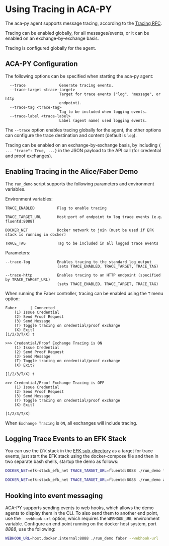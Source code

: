 # Using Tracing in ACA-PY

The aca-py agent supports message tracing, according to the [Tracing RFC](https://github.com/hyperledger/aries-rfcs/tree/master/features/0034-message-tracing).

Tracing can be enabled globally, for all messages/events, or it can be enabled on an exchange-by-exchange basis.

Tracing is configured globally for the agent.

## ACA-PY Configuration

The following options can be specified when starting the aca-py agent:

```
  --trace               Generate tracing events.
  --trace-target <trace-target>
                        Target for trace events ("log", "message", or http
                        endpoint).
  --trace-tag <trace-tag>
                        Tag to be included when logging events.
  --trace-label <trace-label>
                        Label (agent name) used logging events.
```

The `--trace` option enables tracing globally for the agent, the other options can configure the trace destination and content (default is `log`).

Tracing can be enabled on an exchange-by-exchange basis, by including `{ ... "trace": True, ...}` in the JSON payload to the API call (for credential and proof exchanges).

## Enabling Tracing in the Alice/Faber Demo

The `run_demo` script supports the following parameters and environment variables.

Environment variables:

```
TRACE_ENABLED          Flag to enable tracing

TRACE_TARGET_URL       Host:port of endpoint to log trace events (e.g. fluentd:8088)

DOCKER_NET             Docker network to join (must be used if EFK stack is running in docker)

TRACE_TAG              Tag to be included in all logged trace events
```

Parameters:

```
--trace-log            Enables tracing to the standard log output
                       (sets TRACE_ENABLED, TRACE_TARGET, TRACE_TAG)

--trace-http           Enables tracing to an HTTP endpoint (specified by TRACE_TARGET_URL)
                       (sets TRACE_ENABLED, TRACE_TARGET, TRACE_TAG)
```

When running the Faber controller, tracing can be enabled using the `T` menu option:

```
Faber      | Connected
    (1) Issue Credential
    (2) Send Proof Request
    (3) Send Message
    (T) Toggle tracing on credential/proof exchange
    (X) Exit?
[1/2/3/T/X] t

>>> Credential/Proof Exchange Tracing is ON
    (1) Issue Credential
    (2) Send Proof Request
    (3) Send Message
    (T) Toggle tracing on credential/proof exchange
    (X) Exit?

[1/2/3/T/X] t

>>> Credential/Proof Exchange Tracing is OFF
    (1) Issue Credential
    (2) Send Proof Request
    (3) Send Message
    (T) Toggle tracing on credential/proof exchange
    (X) Exit?

[1/2/3/T/X]
```

When `Exchange Tracing` is `ON`, all exchanges will include tracing.

## Logging Trace Events to an EFK Stack

You can use the `EFK` stack in the [EFK sub-directory](https://github.com/hyperledger/aries-cloudagent-python/tree/0.8.1/demo/EFK-stack) as a target for trace events, just start the EFK stack using the docker-compose file and then in two separate bash shells, startup the demo as follows:

```bash
DOCKER_NET=efk-stack_efk_net TRACE_TARGET_URL=fluentd:8088 ./run_demo faber --trace-http
```

```bash
DOCKER_NET=efk-stack_efk_net TRACE_TARGET_URL=fluentd:8088 ./run_demo alice --trace-http
```

## Hooking into event messaging

ACA-PY supports sending events to web hooks, which allows the demo agents to display them in the CLI. To also send them to another end point, use the `--webhook-url` option, which requires the `WEBHOOK_URL` environment variable. Configure an end point running on the docker host system, port *8888*, use the following:

```bash
WEBHOOK_URL=host.docker.internal:8888 ./run_demo faber --webhook-url
```

